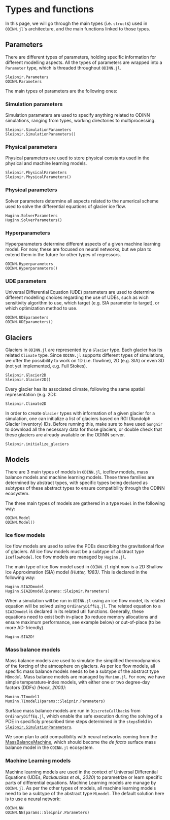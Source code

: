 # Types and functions

In this page, we will go through the main types (i.e. `struct`s) used in `ODINN.jl`'s architecture, and the main functions linked to those types.

## Parameters

There are different types of parameters, holding specific information for different modelling aspects. All the types of parameters are wrapped into a `Parameter` type, which is threaded throughout `ODINN.jl`. 

```@docs
Sleipnir.Parameters
ODINN.Parameters
```

The main types of parameters are the following ones:

### Simulation parameters

Simulation parameters are used to specify anything related to ODINN simulations, ranging from types, working directories to multiprocessing.

```@docs
Sleipnir.SimulationParameters
Sleipnir.SimulationParameters()
```

### Physical parameters

Physical parameters are used to store physical constants used in the physical and machine learning models. 

```@docs 
Sleipnir.PhysicalParameters
Sleipnir.PhysicalParameters()
```

### Physical parameters

Solver parameters determine all aspects related to the numerical scheme used to solve the differential equations of glacier ice flow.

```@docs
Huginn.SolverParameters
Huginn.SolverParameters()
```

### Hyperparameters

Hyperparameters determine different aspects of a given machine learning model. For now, these are focused on neural networks, but we plan to extend them in the future for other types of regressors. 

```@docs
ODINN.Hyperparameters
ODINN.Hyperparameters()
```

### UDE parameters

Universal Differential Equation (UDE) parameters are used to determine different modelling choices regarding the use of UDEs, such as wich sensitivity algorithm to use, which target (e.g. SIA parameter to target), or which optimization method to use.

```@docs 
ODINN.UDEparameters
ODINN.UDEparameters()
```

## Glaciers

Glaciers in `ODINN.jl` are represented by a `Glacier` type. Each glacier has its related `Climate` type. Since `ODINN.jl` supports different types of simulations, we offer the possibility to work on 1D (i.e. flowline), 2D (e.g. SIA) or even 3D (not yet implemented, e.g. Full Stokes).

```@docs
Sleipnir.Glacier2D
Sleipnir.Glacier2D()
```

Every glacier has its associated climate, following the same spatial representation (e.g. 2D):

```@docs
Sleipnir.Climate2D
``` 

In order to create `Glacier` types with information of a given glacier for a simulation, one can initialize a list of glaciers based on RGI (Randolph Glacier Inventory) IDs. Before running this, make sure to have used `Gungnir` to download all the necessary data for those glaciers, or double check that these glaciers are already available on the ODINN server. 

```@docs
Sleipnir.initialize_glaciers
```

## Models

There are 3 main types of models in `ODINN.jl`, iceflow models, mass balance models and machine learning models. These three families are determined by abstract types, with specific types being declared as subtypes of these abstract types to ensure compatibility through the ODINN ecosystem. 

The three main types of models are gathered in a type `Model` in the following way:

```@docs
ODINN.Model
ODINN.Model()
```
### Ice flow models

Ice flow models are used to solve the PDEs describing the gravitational flow of glaciers. All ice flow models must be a subtype of abstract type `IceflowModel`. Ice flow models are managed by `Huginn.jl`. 

The main type of ice flow model used in `ODINN.jl` right now is a 2D Shallow Ice Approximation (SIA) model *(Hutter, 1983)*. This is declared in the following way:

```@docs
Huginn.SIA2Dmodel
Huginn.SIA2Dmodel(params::Sleipnir.Parameters)
```

When a simulation will be run in `ODINN.jl` using an ice flow model, its related equation will be solved using `OrdinaryDiffEq.jl`. The related equation to a `SIA2Dmodel` is declared in its related util functions. Generally, these equations need to exist both in-place (to reduce memory allocations and ensure maximum performance, see example below) or out-of-place (to be more AD-friendly).

```@docs
Huginn.SIA2D!
```

### Mass balance models

Mass balance models are used to simulate the simplified thermodynamics of the forcing of the atmosphere on glaciers. As per ice flow models, all specific mass balance models needs to be a subtype of the abstract type `MBmodel`. Mass balance models are managed by `Muninn.jl`. For now, we have simple temperature-index models, with either one or two degree-day factors (DDFs) *(Hock, 2003)*:

```@docs
Muninn.TImodel1
Muninn.TImodel1(params::Sleipnir.Parameters)
```

Surface mass balance models are run in `DiscreteCallback`s from `OrdinaryDiffEq.jl`, which enable the safe execution during the solving of a PDE in specificly prescribed time steps determined in the `steps`field in [`Sleipnir.SimulationParameters`](@ref).

We soon plan to add compatibility with neural networks coming from the [MassBalanceMachine](https://github.com/ODINN-SciML/MassBalanceMachine), which should become the *de facto* surface mass balance model in the `ODINN.jl` ecosystem. 

### Machine Learning models

Machine learning models are used in the context of Universal Differential Equations (UDEs, *Rackauckas et al., 2020*) to parametrize or learn specific parts of differential equations. Machine Learning models are manage by `ODINN.jl`. As per the other types of models, all machine learning models need to be a subtype of the abstract type `MLmodel`. The default solution here is to use a neural network:

```@docs
ODINN.NN
ODINN.NN(params::Sleipnir.Parameters)
```